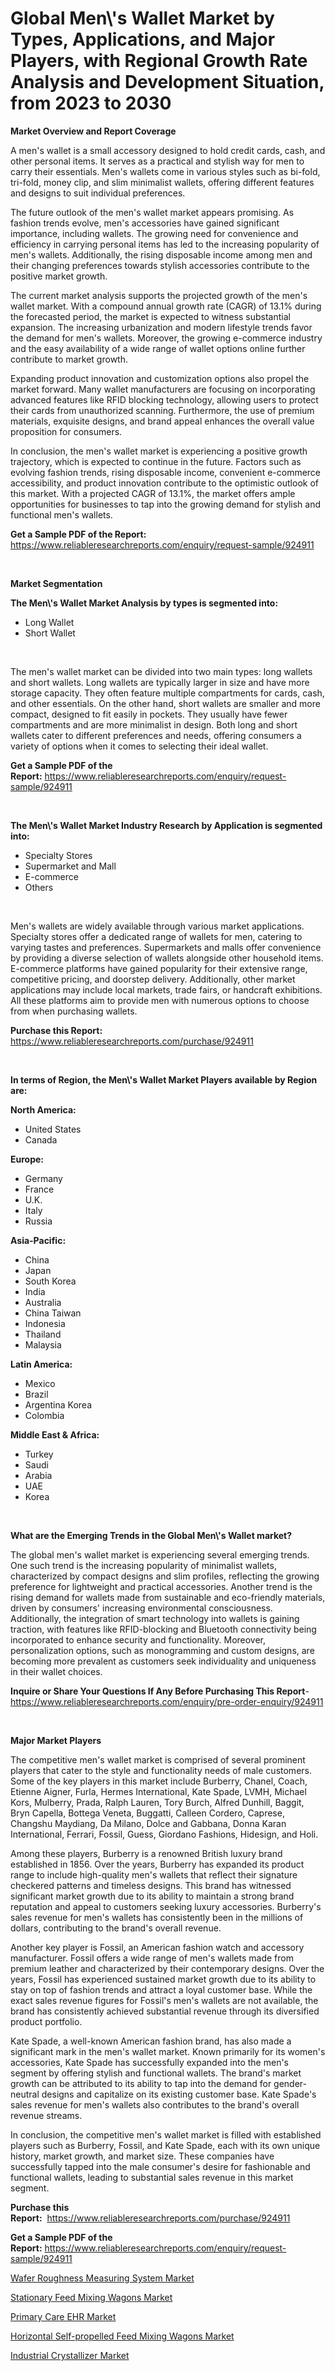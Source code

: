 <p><h1>Global Men\'s Wallet Market by Types, Applications, and Major Players, with Regional Growth Rate Analysis and Development Situation, from 2023 to 2030</h1></p><p><strong>Market Overview and Report Coverage</strong></p>
<p><p>A men's wallet is a small accessory designed to hold credit cards, cash, and other personal items. It serves as a practical and stylish way for men to carry their essentials. Men's wallets come in various styles such as bi-fold, tri-fold, money clip, and slim minimalist wallets, offering different features and designs to suit individual preferences.</p><p>The future outlook of the men's wallet market appears promising. As fashion trends evolve, men's accessories have gained significant importance, including wallets. The growing need for convenience and efficiency in carrying personal items has led to the increasing popularity of men's wallets. Additionally, the rising disposable income among men and their changing preferences towards stylish accessories contribute to the positive market growth.</p><p>The current market analysis supports the projected growth of the men's wallet market. With a compound annual growth rate (CAGR) of 13.1% during the forecasted period, the market is expected to witness substantial expansion. The increasing urbanization and modern lifestyle trends favor the demand for men's wallets. Moreover, the growing e-commerce industry and the easy availability of a wide range of wallet options online further contribute to market growth.</p><p>Expanding product innovation and customization options also propel the market forward. Many wallet manufacturers are focusing on incorporating advanced features like RFID blocking technology, allowing users to protect their cards from unauthorized scanning. Furthermore, the use of premium materials, exquisite designs, and brand appeal enhances the overall value proposition for consumers.</p><p>In conclusion, the men's wallet market is experiencing a positive growth trajectory, which is expected to continue in the future. Factors such as evolving fashion trends, rising disposable income, convenient e-commerce accessibility, and product innovation contribute to the optimistic outlook of this market. With a projected CAGR of 13.1%, the market offers ample opportunities for businesses to tap into the growing demand for stylish and functional men's wallets.</p></p>
<p><strong>Get a Sample PDF of the Report:</strong> <a href="https://www.reliableresearchreports.com/enquiry/request-sample/924911">https://www.reliableresearchreports.com/enquiry/request-sample/924911</a></p>
<p>&nbsp;</p>
<p><strong>Market Segmentation</strong></p>
<p><strong>The Men\'s Wallet Market Analysis by types is segmented into:</strong></p>
<p><ul><li>Long Wallet</li><li>Short Wallet</li></ul></p>
<p>&nbsp;</p>
<p><p>The men's wallet market can be divided into two main types: long wallets and short wallets. Long wallets are typically larger in size and have more storage capacity. They often feature multiple compartments for cards, cash, and other essentials. On the other hand, short wallets are smaller and more compact, designed to fit easily in pockets. They usually have fewer compartments and are more minimalist in design. Both long and short wallets cater to different preferences and needs, offering consumers a variety of options when it comes to selecting their ideal wallet.</p></p>
<p><strong>Get a Sample PDF of the Report:</strong>&nbsp;<a href="https://www.reliableresearchreports.com/enquiry/request-sample/924911">https://www.reliableresearchreports.com/enquiry/request-sample/924911</a></p>
<p>&nbsp;</p>
<p><strong>The Men\'s Wallet Market Industry Research by Application is segmented into:</strong></p>
<p><ul><li>Specialty Stores</li><li>Supermarket and Mall</li><li>E-commerce</li><li>Others</li></ul></p>
<p>&nbsp;</p>
<p><p>Men's wallets are widely available through various market applications. Specialty stores offer a dedicated range of wallets for men, catering to varying tastes and preferences. Supermarkets and malls offer convenience by providing a diverse selection of wallets alongside other household items. E-commerce platforms have gained popularity for their extensive range, competitive pricing, and doorstep delivery. Additionally, other market applications may include local markets, trade fairs, or handcraft exhibitions. All these platforms aim to provide men with numerous options to choose from when purchasing wallets.</p></p>
<p><strong>Purchase this Report:</strong>&nbsp; <a href="https://www.reliableresearchreports.com/purchase/924911">https://www.reliableresearchreports.com/purchase/924911</a></p>
<p>&nbsp;</p>
<p><strong>In terms of Region, the Men\'s Wallet Market Players available by Region are:</strong></p>
<p>
    <p> <strong> North America: </strong>
        <ul>
            <li>United States</li>
            <li>Canada</li>
        </ul>
        </p> 
    <p> <strong> Europe: </strong>
        <ul>
            <li>Germany</li>
            <li>France</li>
            <li>U.K.</li>
            <li>Italy</li>
            <li>Russia</li>
        </ul>
        </p> 
    <p> <strong> Asia-Pacific: </strong>
        <ul>
            <li>China</li>
            <li>Japan</li>
            <li>South Korea</li>
            <li>India</li>
            <li>Australia</li>
            <li>China Taiwan</li>
            <li>Indonesia</li>
            <li>Thailand</li>
            <li>Malaysia</li>
        </ul>
        </p> 
    <p> <strong> Latin America: </strong>
        <ul>
            <li>Mexico</li>
            <li>Brazil</li>
            <li>Argentina Korea</li>
            <li>Colombia</li>
        </ul>
        </p> 
    <p> <strong> Middle East & Africa: </strong>
        <ul>
            <li>Turkey</li>
            <li>Saudi</li>
            <li>Arabia</li>
            <li>UAE</li>
            <li>Korea</li>
        </ul>
    </p>
    </p>
<p>&nbsp;</p>
<p><strong>What are the Emerging Trends in the Global Men\'s Wallet market?</strong></p>
<p><p>The global men's wallet market is experiencing several emerging trends. One such trend is the increasing popularity of minimalist wallets, characterized by compact designs and slim profiles, reflecting the growing preference for lightweight and practical accessories. Another trend is the rising demand for wallets made from sustainable and eco-friendly materials, driven by consumers' increasing environmental consciousness. Additionally, the integration of smart technology into wallets is gaining traction, with features like RFID-blocking and Bluetooth connectivity being incorporated to enhance security and functionality. Moreover, personalization options, such as monogramming and custom designs, are becoming more prevalent as customers seek individuality and uniqueness in their wallet choices.</p></p>
<p><strong>Inquire or Share Your Questions If Any Before Purchasing This Report</strong>- <a href="https://www.reliableresearchreports.com/enquiry/pre-order-enquiry/924911">https://www.reliableresearchreports.com/enquiry/pre-order-enquiry/924911</a></p>
<p>&nbsp;</p>
<p><strong>Major Market Players</strong></p>
<p><p>The competitive men's wallet market is comprised of several prominent players that cater to the style and functionality needs of male customers. Some of the key players in this market include Burberry, Chanel, Coach, Etienne Aigner, Furla, Hermes International, Kate Spade, LVMH, Michael Kors, Mulberry, Prada, Ralph Lauren, Tory Burch, Alfred Dunhill, Baggit, Bryn Capella, Bottega Veneta, Buggatti, Calleen Cordero, Caprese, Changshu Maydiang, Da Milano, Dolce and Gabbana, Donna Karan International, Ferrari, Fossil, Guess, Giordano Fashions, Hidesign, and Holi.</p><p>Among these players, Burberry is a renowned British luxury brand established in 1856. Over the years, Burberry has expanded its product range to include high-quality men's wallets that reflect their signature checkered patterns and timeless designs. This brand has witnessed significant market growth due to its ability to maintain a strong brand reputation and appeal to customers seeking luxury accessories. Burberry's sales revenue for men's wallets has consistently been in the millions of dollars, contributing to the brand's overall revenue.</p><p>Another key player is Fossil, an American fashion watch and accessory manufacturer. Fossil offers a wide range of men's wallets made from premium leather and characterized by their contemporary designs. Over the years, Fossil has experienced sustained market growth due to its ability to stay on top of fashion trends and attract a loyal customer base. While the exact sales revenue figures for Fossil's men's wallets are not available, the brand has consistently achieved substantial revenue through its diversified product portfolio.</p><p>Kate Spade, a well-known American fashion brand, has also made a significant mark in the men's wallet market. Known primarily for its women's accessories, Kate Spade has successfully expanded into the men's segment by offering stylish and functional wallets. The brand's market growth can be attributed to its ability to tap into the demand for gender-neutral designs and capitalize on its existing customer base. Kate Spade's sales revenue for men's wallets also contributes to the brand's overall revenue streams.</p><p>In conclusion, the competitive men's wallet market is filled with established players such as Burberry, Fossil, and Kate Spade, each with its own unique history, market growth, and market size. These companies have successfully tapped into the male consumer's desire for fashionable and functional wallets, leading to substantial sales revenue in this market segment.</p></p>
<p><strong>Purchase this Report:</strong>&nbsp;&nbsp;<a href="https://www.reliableresearchreports.com/purchase/924911">https://www.reliableresearchreports.com/purchase/924911</a></p>
<p></p>
<p><strong>Get a Sample PDF of the Report:</strong>&nbsp;<a href="https://www.reliableresearchreports.com/enquiry/request-sample/924911">https://www.reliableresearchreports.com/enquiry/request-sample/924911</a></p>
<p><p><a href="https://www.linkedin.com/pulse/wafer-roughness-measuring-system-market-size-growth-forecast-xunme/">Wafer Roughness Measuring System Market</a></p><p><a href="https://github.com/santosh758595/Market-Research-Report-List-1/blob/main/stationary-feed-mixing-wagons-market.md">Stationary Feed Mixing Wagons Market</a></p><p><a href="https://medium.com/@omamuller06/primary-care-ehr-market-analysis-its-cagr-market-segmentation-and-global-industry-overview-a96c25610f62">Primary Care EHR Market</a></p><p><a href="https://github.com/Chiragrp26/Market-Research-Report-List-1/blob/main/horizontal-self-propelled-feed-mixing-wagons-market.md">Horizontal Self-propelled Feed Mixing Wagons Market</a></p><p><a href="https://medium.com/@seanhunt765/industrial-crystallizer-market-size-growth-forecast-2023-2030-c8ca10702781">Industrial Crystallizer Market</a></p></p>